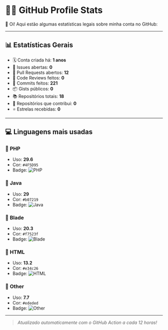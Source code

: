 # 🧑‍💻 GitHub Profile Stats

👋 Oi! Aqui estão algumas estatísticas legais sobre minha conta no GitHub:

---

## 📊 Estatísticas Gerais

- 🗓️ Conta criada há: **1 anos**
- 🧵 Issues abertas: **0**
- 🔀 Pull Requests abertos: **12**
- 👀 Code Reviews feitos: **0**
- 🧬 Commits feitos: **221**
- 📦 Gists públicos: **0**
- 📚 Repositórios totais: **18**
- 🤝 Repositórios que contribui: **0**
- ⭐ Estrelas recebidas: **0**

---

## 💻 Linguagens mais usadas

### 🔹 **PHP**
- Uso: **29.6**
- Cor: `#4F5D95`
- Badge: ![PHP](https://img.shields.io/badge/PHP-%234F5D95.svg?style=for-the-badge&logo=PHP&logoColor=white)

### 🔹 **Java**
- Uso: **29**
- Cor: `#b07219`
- Badge: ![Java](https://img.shields.io/badge/Java-%23b07219.svg?style=for-the-badge&logo=Java&logoColor=white)

### 🔹 **Blade**
- Uso: **20.3**
- Cor: `#f7523f`
- Badge: ![Blade](https://img.shields.io/badge/Blade-%23f7523f.svg?style=for-the-badge&logo=Blade&logoColor=white)

### 🔹 **HTML**
- Uso: **13.2**
- Cor: `#e34c26`
- Badge: ![HTML](https://img.shields.io/badge/HTML-%23e34c26.svg?style=for-the-badge&logo=HTML&logoColor=white)

### 🔹 **Other**
- Uso: **7.7**
- Cor: `#ededed`
- Badge: ![Other](https://img.shields.io/badge/Other-%23ededed.svg?style=for-the-badge&logo=Other&logoColor=white)


---

> *Atualizado automaticamente com o GitHub Action a cada 12 horas!*
